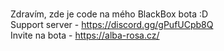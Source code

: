 <br>Zdravím, zde je code na mého BlackBox bota :D 
<br>Support server - https://discord.gg/gPufUCpb8Q
<br>Invite na bota - https://alba-rosa.cz/

